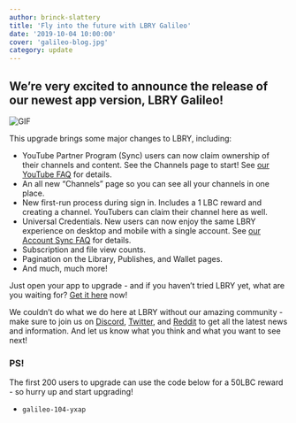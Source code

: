 ```yaml
---
author: brinck-slattery
title: 'Fly into the future with LBRY Galileo'
date: '2019-10-04 10:00:00'
cover: 'galileo-blog.jpg'
category: update
---
```


## We’re very excited to announce the release of our newest app version, LBRY Galileo!

![GIF](https://spee.ch/@lbry:3f/galileo-gif.gif)

This upgrade brings some major changes to LBRY, including:
* YouTube Partner Program (Sync) users can now claim ownership of their channels and content. See the Channels page to start! See [our YouTube FAQ](https://lbry.com/faq/youtube) for details.
* An all new “Channels” page so you can see all your channels in one place.
* New first-run process during sign in. Includes a 1 LBC reward and creating a channel. YouTubers can claim their channel here as well.
* Universal Credentials. New users can now enjoy the same LBRY experience on desktop and mobile with a single account. See [our Account Sync FAQ](https://lbry.com/faq/account-sync) for details. 
* Subscription and file view counts.
* Pagination on the Library, Publishes, and Wallet pages.
* And much, much more!

Just open your app to upgrade - and if you haven’t tried LBRY yet, what are you waiting for? [Get it here](https://lbry.com/get) now!

We couldn’t do what we do here at LBRY without our amazing community - make sure to join us on [Discord](https://chat.lbry.com), [Twitter](https://twitter.com/lbryio), and [Reddit](https://www.reddit.com/r/lbry/) to get all the latest news and information. And let us know what you think and what you want to see next!

### PS!
The first 200 users to upgrade can use the code below for a 50LBC reward - so hurry up and start upgrading!
* `galileo-104-yxap`
